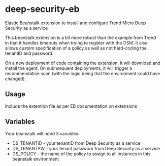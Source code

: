 # deep-security-eb
Elastic Beanstalk extension to install and configure Trend Micro Deep Security as a service

This beanstalk extension is a bit more robust than the example from Trend in that it handles timeouts when trying to register with the DSM.  It also allows custom specification of a policy as well as not hard-coding the tenantID and password.

On a new deployment of code containing the extension, it will download and install the agent.  On subnsequent deployments, it will trigger a recommendation scan (with the logic being that the environment could have changed).


## Usage
Include the extention file as per EB documentation on extensions

## Variables

Your beanstalk will need 3 variables:

*   DS_TENANTID - your tenantID from Deep Security as a service
*   DS_TENANTPW - your tenant password from Deep Security as a service
*   DS_POLICY - the name of the policy to assign to all instances in this beanstalk environment

